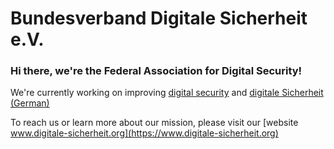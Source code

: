 # Bundesverband Digitale Sicherheit e.V.

### Hi there, we're the Federal Association for Digital Security!

We're currently working on improving [digital security](https://www.digitale-sicherheit.com/) and [digitale Sicherheit (German)](https://www.digitale-sicherheit.org/)

To reach us or learn more about our mission, please visit our [website www.digitale-sicherheit.org](https://www.digitale-sicherheit.org)
